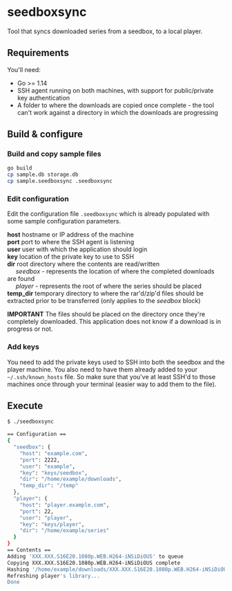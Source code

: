 # seedboxsync

Tool that syncs downloaded series from a seedbox, to a local player.

## Requirements

You'll need:

* Go >= 1.14
* SSH agent running on both machines, with support for public/private key authentication
* A folder to where the downloads are copied once complete - the tool can't work against a directory in which the downloads are progressing

## Build & configure

### Build and copy sample files

```bash
go build
cp sample.db storage.db
cp sample.seedboxsync .seedboxsync
```

### Edit configuration

Edit the configuration file `.seedboxsync` which is already populated with some sample configuration parameters.

**host** hostname or IP address of the machine<br/>
**port** port to where the SSH agent is listening<br/>
**user** user with which the application should login<br/>
**key** location of the private key to use to SSH<br/>
**dir** root directory where the contents are read/written<br/>
&nbsp;&nbsp;&nbsp;&nbsp;&nbsp;*seedbox* - represents the location of where the completed downloads are found<br/>
&nbsp;&nbsp;&nbsp;&nbsp;&nbsp;*player* - represents the root of where the series should be placed<br/>
**temp_dir** temporary directory to where the rar'd/zip'd files should be extracted prior to be transferred (only applies to the *seedbox* block)

**IMPORTANT** The files should be placed on the directory once they're completely downloaded. This application does not know if a download is in progress or not.

### Add keys

You need to add the private keys used to SSH into both the seedbox and the player machine. You also need to have them already added to your `~/.ssh/known_hosts` file. So make sure that you've at least SSH'd to those machines once through your terminal (easier way to add them to the file).

## Execute

```bash
$ ./seedboxsync

== Configuration ==
{
  "seedbox": {
    "host": "example.com",
    "port": 2222,
    "user": "example",
    "key": "keys/seedbox",
    "dir": "/home/example/downloads",
    "temp_dir": "/temp"
  },
  "player": {
    "host": "player.example.com",
    "port": 22,
    "user": "player",
    "key": "keys/player",
    "dir": "/home/example/series"
  }
}
== Contents ==
Adding 'XXX.XXX.S16E20.1080p.WEB.H264-iNSiDiOUS' to queue
Copying XXX.XXX.S16E20.1080p.WEB.H264-iNSiDiOUS complete
Hashing '/home/example/downloads/XXX.XXX.S16E20.1080p.WEB.H264-iNSiDiOUS/'
Refreshing player's library...
Done
```
